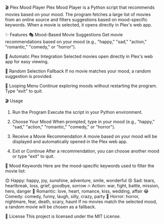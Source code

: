 🎬 Plex Mood Player
Plex Mood Player is a Python script that recommends movies based on your mood. The program fetches a large list of movies from an online source and filters suggestions based on mood-specific keywords. When a movie is selected, it opens directly in Plex's web app.

✨ Features
🎭 Mood-Based Movie Suggestions
Get movie recommendations based on your mood (e.g., "happy," "sad," "action," "romantic," "comedy," or "horror").

🔗 Automatic Plex Integration
Selected movies open directly in Plex's web app for easy viewing.

🎲 Random Selection Fallback
If no movie matches your mood, a random suggestion is provided.

🔄 Looping Menu
Continue exploring moods without restarting the program. Type "exit" to quit.

🎬 Usage
1. Run the Program
Execute the script in your Python environment.

2. Choose Your Mood
When prompted, type in your mood (e.g., "happy," "sad," "action," "romantic," "comedy," or "horror").

3. Receive a Movie Recommendation
A movie based on your mood will be displayed and automatically opened in the Plex web app.

4. Exit or Continue
After a recommendation, you can choose another mood or type "exit" to quit.

🌈 Mood Keywords
Here are the mood-specific keywords used to filter the movie list:

😊 Happy: happy, joy, sunshine, adventure, smile, wonderful
😢 Sad: tears, heartbreak, loss, grief, goodbye, sorrow
🔥 Action: war, fight, battle, mission, hero, danger
💖 Romantic: love, heart, romance, kiss, wedding, affair
😂 Comedy: comedy, funny, laugh, silly, crazy, party
👻 Horror: horror, nightmare, fear, death, scary, haunt
If no movies match the selected mood, a random movie will be chosen as a fallback.

📜 License
This project is licensed under the MIT License.

